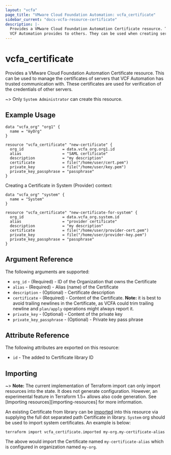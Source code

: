 ```yaml
---
layout: "vcfa"
page_title: "VMware Cloud Foundation Automation: vcfa_certificate"
sidebar_current: "docs-vcfa-resource-certificate"
description: |-
  Provides a VMware Cloud Foundation Automation Certificate resource. This can be used to manage the certificates that
  VCF Automation provides to others. They can be used when creating services that must be secured.
---
```


# vcfa\_certificate

Provides a VMware Cloud Foundation Automation Certificate resource. This can be used to manage the certificates of
servers that VCF Automation has trusted communication with. These certificates are used for verification of the
credentials of other servers.

~> Only `System Administrator` can create this resource.

## Example Usage

```hcl
data "vcfa_org" "org1" {
  name = "myOrg"
}

resource "vcfa_certificate" "new-certificate" {
  org_id                 = data.vcfa_org.org1.id
  alias                  = "SAML certificate"
  description            = "my description"
  certificate            = file("/home/user/cert.pem")
  private_key            = file("/home/user/key.pem")
  private_key_passphrase = "passphrase"
}
```

Creating a Certificate in System (Provider) context:

```hcl
data "vcfa_org" "system" {
  name = "System"
}

resource "vcfa_certificate" "new-certificate-for-system" {
  org_id                 = data.vcfa_org.system.id
  alias                  = "provider certificate"
  description            = "my description"
  certificate            = file("/home/user/provider-cert.pem")
  private_key            = file("/home/user/provider-key.pem")
  private_key_passphrase = "passphrase"
}
```

## Argument Reference

The following arguments are supported:

* `org_id` - (Required) - ID of the Organization that owns the Certificate
* `alias` - (Required) - Alias (name) of the Certificate
* `description` - (Optional) - Certificate description
* `certificate` - (Required) - Content of the Certificate. **Note:** it is best to avoid trailing
  newlines in the Certificate, as VCFA could trim trailing newline and `plan/apply` operations might always report it.
* `private_key` - (Optional) - Content of the private key
* `private_key_passphrase` - (Optional) - Private key pass phrase 

## Attribute Reference

The following attributes are exported on this resource:

* `id` - The added to Certificate library ID

## Importing

~> **Note:** The current implementation of Terraform import can only import resources into the
state. It does not generate configuration. However, an experimental feature in Terraform 1.5+ allows
also code generation. See [Importing resources][importing-resources] for more information.

An existing Certificate from library can be [imported][docs-import] into this resource
via supplying the full dot separated path Certificate in library. `System` org should be used to import system
certificates. An example is below:

[docs-import]: https://www.terraform.io/docs/import/

```
terraform import vcfa_certificate.imported my-org.my-certificate-alias
```

The above would import the Certificate named `my-certificate-alias` which is configured in organization named `my-org`.
